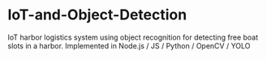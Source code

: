 # IoT-and-Object-Detection
IoT harbor logistics system using object recognition for detecting free boat slots in a harbor.  Implemented in Node.js / JS / Python / OpenCV / YOLO


